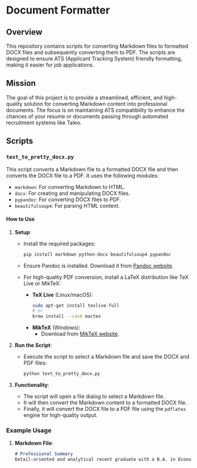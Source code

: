 # Document Formatter

## Overview

This repository contains scripts for converting Markdown files to formatted DOCX files and subsequently converting them to PDF. The scripts are designed to ensure ATS (Applicant Tracking System) friendly formatting, making it easier for job applications.

## Mission

The goal of this project is to provide a streamlined, efficient, and high-quality solution for converting Markdown content into professional documents. The focus is on maintaining ATS compatibility to enhance the chances of your resume or documents passing through automated recruitment systems like Taleo.

## Scripts

### `text_to_pretty_docx.py`

This script converts a Markdown file to a formatted DOCX file and then converts the DOCX file to a PDF. It uses the following modules:
- `markdown`: For converting Markdown to HTML.
- `docx`: For creating and manipulating DOCX files.
- `pypandoc`: For converting DOCX files to PDF.
- `beautifulsoup4`: For parsing HTML content.

#### How to Use

1. **Setup**:
   - Install the required packages:
     ```bash
     pip install markdown python-docx beautifulsoup4 pypandoc
     ```
   - Ensure Pandoc is installed. Download it from [Pandoc website](https://pandoc.org/installing.html).

   - For high-quality PDF conversion, install a LaTeX distribution like TeX Live or MikTeX:
     - **TeX Live** (Linux/macOS):
       ```sh
       sudo apt-get install texlive-full
       # or
       brew install --cask mactex
       ```
     - **MikTeX** (Windows):
       - Download from [MikTeX website](https://miktex.org/download).

2. **Run the Script**:
   - Execute the script to select a Markdown file and save the DOCX and PDF files:
     ```bash
     python text_to_pretty_docx.py
     ```

3. **Functionality**:
   - The script will open a file dialog to select a Markdown file.
   - It will then convert the Markdown content to a formatted DOCX file.
   - Finally, it will convert the DOCX file to a PDF file using the `pdflatex` engine for high-quality output.

### Example Usage

1. **Markdown File**:
   ```markdown
   # Professional Summary
   Detail-oriented and analytical recent graduate with a B.A. in Economics and a certification in Elements of Computing from the University of Texas at Austin.
